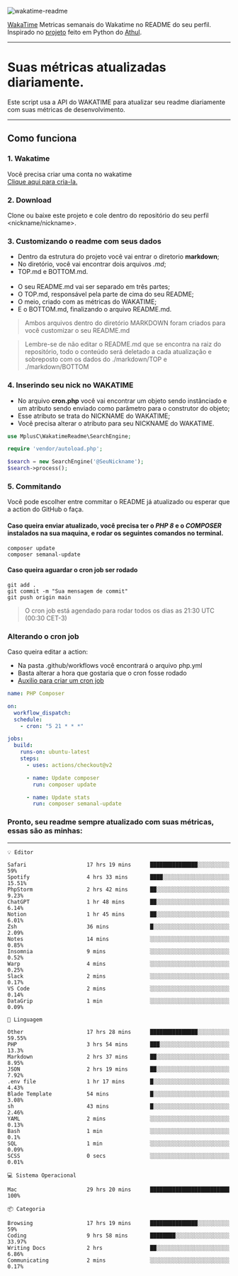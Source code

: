 ![wakatime-readme](https://socialify.git.ci/bymatheus/wakatime-readme/image?description=1&descriptionEditable=M%C3%A9tricas%20semanais%20do%20Wakatime%20no%20seu%20README%20de%20perfil.&font=KoHo&forks=1&language=1&owner=1&pattern=Signal&stargazers=1&theme=Dark)

[WakaTime](https://wakatime.com) Metricas semanais do Wakatime no README do seu perfil. <br>
Inspirado no [projeto](https://github.com/athul/waka-readme) feito em Python do [Athul](https://github.com/athul).
___

# Suas métricas atualizadas diariamente.
Este script usa a API do WAKATIME para atualizar seu readme diariamente com suas métricas de desenvolvimento.

___

## Como funciona

### 1. Wakatime
Você precisa criar uma conta no wakatime <br>
[Clique aqui para cria-la.](https://wakatime.com) 

### 2. Download
Clone ou baixe este projeto e cole dentro do repositório do seu perfil <nickname/nickname>.

### 3. Customizando o readme com seus dados
- Dentro da estrutura do projeto você vai entrar o diretorio **markdown**;  
- No diretório, você vai encontrar dois arquivos *.md*;
- TOP.md e BOTTOM.md.
<br><br>
- O seu README.md vai ser separado em três partes; 
- O TOP.md, responsável pela parte de cima do seu README;
- O meio, criado com as métricas do WAKATIME;
- E o BOTTOM.md, finalizando o arquivo README.md.<br>

> Ambos arquivos dentro do diretório MARKDOWN foram criados para você customizar o seu README.md

> Lembre-se de não editar o README.md que se encontra na raiz do repositório, todo o conteúdo será deletado a cada atualização e sobreposto com os dados do ./markdown/TOP e ./markdown/BOTTOM

### 4. Inserindo seu nick no WAKATIME
- No arquivo **cron.php** você vai encontrar um objeto sendo instânciado e um atributo sendo enviado como parâmetro para o construtor do objeto;
- Esse atributo se trata do NICKNAME do WAKATIME;
- Você precisa alterar o atributo para seu NICKNAME do WAKATIME.

```php
use MplusC\WakatimeReadme\SearchEngine;

require 'vendor/autoload.php';

$search = new SearchEngine('@SeuNickname');
$search->process();
```

### 5. Commitando
Você pode escolher entre commitar o README já atualizado ou esperar que a action do GitHub o faça. <br>

#### Caso queira enviar atualizado, você precisa ter o *PHP 8* e o *COMPOSER* instalados na sua maquina, e rodar os seguintes comandos no terminal.
```composer
composer update
composer semanal-update 
```

#### Caso queira aguardar o cron job ser rodado 
```git 
git add .
git commit -m "Sua mensagem de commit"
git push origin main
```

>O cron job está agendado para rodar todos os dias as 21:30 UTC (00:30 CET-3) 

### Alterando o cron job
Caso queira editar a action:

- Na pasta .github/workflows você encontrará o arquivo php.yml
- Basta alterar a hora que gostaria que o cron fosse rodado
- [Auxilio para criar um cron job](https://crontab.guru)

```yml
name: PHP Composer

on:
  workflow_dispatch:
  schedule:
    - cron: "5 21 * * *"

jobs:
  build:
    runs-on: ubuntu-latest
    steps:
      - uses: actions/checkout@v2

      - name: Update composer
        run: composer update

      - name: Update stats
        run: composer semanal-update
```

### Pronto, seu readme sempre atualizado com suas métricas, essas são as minhas:

___
```text
💡 Editor

Safari                   17 hrs 19 mins      ███████████████░░░░░░░░░░        59%
Spotify                  4 hrs 33 mins       ████░░░░░░░░░░░░░░░░░░░░░     15.51%
PhpStorm                 2 hrs 42 mins       ██░░░░░░░░░░░░░░░░░░░░░░░      9.23%
ChatGPT                  1 hr 48 mins        ██░░░░░░░░░░░░░░░░░░░░░░░      6.14%
Notion                   1 hr 45 mins        ██░░░░░░░░░░░░░░░░░░░░░░░      6.01%
Zsh                      36 mins             █░░░░░░░░░░░░░░░░░░░░░░░░      2.09%
Notes                    14 mins             ░░░░░░░░░░░░░░░░░░░░░░░░░      0.85%
Insomnia                 9 mins              ░░░░░░░░░░░░░░░░░░░░░░░░░      0.52%
Warp                     4 mins              ░░░░░░░░░░░░░░░░░░░░░░░░░      0.25%
Slack                    2 mins              ░░░░░░░░░░░░░░░░░░░░░░░░░      0.17%
VS Code                  2 mins              ░░░░░░░░░░░░░░░░░░░░░░░░░      0.14%
DataGrip                 1 min               ░░░░░░░░░░░░░░░░░░░░░░░░░      0.09%
```
```text
💬 Linguagem

Other                    17 hrs 28 mins      ███████████████░░░░░░░░░░     59.55%
PHP                      3 hrs 54 mins       ███░░░░░░░░░░░░░░░░░░░░░░      13.3%
Markdown                 2 hrs 37 mins       ██░░░░░░░░░░░░░░░░░░░░░░░      8.95%
JSON                     2 hrs 19 mins       ██░░░░░░░░░░░░░░░░░░░░░░░      7.92%
.env file                1 hr 17 mins        █░░░░░░░░░░░░░░░░░░░░░░░░      4.43%
Blade Template           54 mins             █░░░░░░░░░░░░░░░░░░░░░░░░      3.08%
sh                       43 mins             █░░░░░░░░░░░░░░░░░░░░░░░░      2.46%
YAML                     2 mins              ░░░░░░░░░░░░░░░░░░░░░░░░░      0.13%
Bash                     1 min               ░░░░░░░░░░░░░░░░░░░░░░░░░       0.1%
SQL                      1 min               ░░░░░░░░░░░░░░░░░░░░░░░░░      0.09%
SCSS                     0 secs              ░░░░░░░░░░░░░░░░░░░░░░░░░      0.01%
```
```text
💻 Sistema Operacional

Mac                      29 hrs 20 mins      █████████████████████████       100%
```
```text
📦 Categoria

Browsing                 17 hrs 19 mins      ███████████████░░░░░░░░░░        59%
Coding                   9 hrs 58 mins       ████████░░░░░░░░░░░░░░░░░     33.97%
Writing Docs             2 hrs               ██░░░░░░░░░░░░░░░░░░░░░░░      6.86%
Communicating            2 mins              ░░░░░░░░░░░░░░░░░░░░░░░░░      0.17%
```
